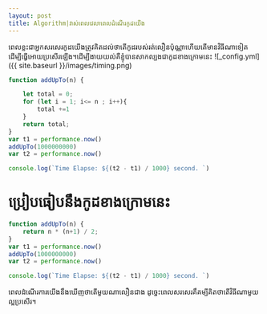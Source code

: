 ```yaml
---
layout: post
title: Algorithm|វាស់ពេលវេលាពេលដំណើរកូដយើង
---
```


ពេលខ្លះជាអ្នកសរសេរកូដយើងត្រូវគិតដល់ថាតើកូដរបស់រត់លឿនប៉ុណ្ណា​ហើយ​តើមាន​វិធីណាទៀតដើម្បីធ្វើអោយប្រសើរឡើង។ដើម្បីងាយយល់គឺខ្ញុំបានសាកល្បងជាកូដខាងក្រោមនេះ
![_config.yml]({{ site.baseurl }}/images/timing.png)

```javascript
function addUpTo(n) {

    let total = 0;
    for (let i = 1; i<= n ; i++){
        total +=1
    }
    return total;
}
var t1 = performance.now()
addUpTo(1000000000)
var t2 = performance.now()

console.log(`Time Elapse: ${(t2 - t1) / 1000} second. `)
```

# ប្រៀបធៀបនឹងកូដខាងក្រោមនេះ

```javascript
function addUpTo(n) {
    return n * (n+1) / 2;
}
var t1 = performance.now()
addUpTo(1000000000)
var t2 = performance.now()

console.log(`Time Elapse: ${(t2 - t1) / 1000} second. `)
```

ពេលដំណើរការយើងនឹងឃើញ​ថាតើមួយណាលឿនជាង ដូច្នេះពេលសរសេរគឹគម្បីគិតថាតើវិធីណាមួយល្អប្រសើរ។
